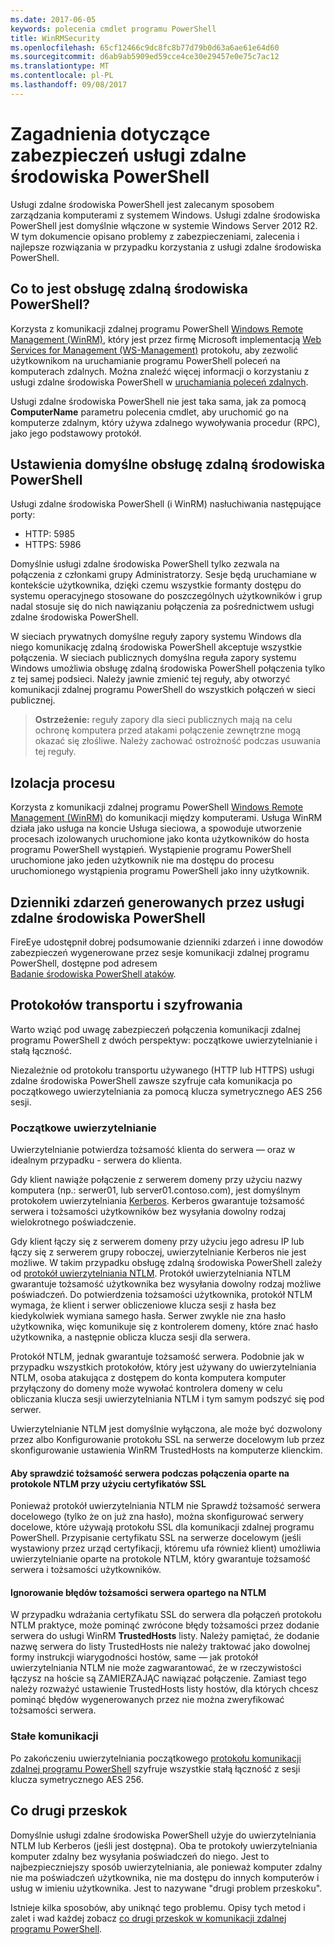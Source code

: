 ```yaml
---
ms.date: 2017-06-05
keywords: polecenia cmdlet programu PowerShell
title: WinRMSecurity
ms.openlocfilehash: 65cf12466c9dc8fc8b77d79b0d63a6ae61e64d60
ms.sourcegitcommit: d6ab9ab5909ed59cce4ce30e29457e0e75c7ac12
ms.translationtype: MT
ms.contentlocale: pl-PL
ms.lasthandoff: 09/08/2017
---
```

# <a name="powershell-remoting-security-considerations"></a>Zagadnienia dotyczące zabezpieczeń usługi zdalne środowiska PowerShell

Usługi zdalne środowiska PowerShell jest zalecanym sposobem zarządzania komputerami z systemem Windows. Usługi zdalne środowiska PowerShell jest domyślnie włączone w systemie Windows Server 2012 R2. W tym dokumencie opisano problemy z zabezpieczeniami, zalecenia i najlepsze rozwiązania w przypadku korzystania z usługi zdalne środowiska PowerShell.

## <a name="what-is-powershell-remoting"></a>Co to jest obsługę zdalną środowiska PowerShell?

Korzysta z komunikacji zdalnej programu PowerShell [Windows Remote Management (WinRM)](https://msdn.microsoft.com/en-us/library/windows/desktop/aa384426.aspx), który jest przez firmę Microsoft implementacją [Web Services for Management (WS-Management)](http://www.dmtf.org/sites/default/files/standards/documents/DSP0226_1.2.0.pdf) protokołu, aby zezwolić użytkownikom na uruchamianie programu PowerShell poleceń na komputerach zdalnych. Można znaleźć więcej informacji o korzystaniu z usługi zdalne środowiska PowerShell w [uruchamiania poleceń zdalnych](https://technet.microsoft.com/en-us/library/dd819505.aspx).

Usługi zdalne środowiska PowerShell nie jest taka sama, jak za pomocą **ComputerName** parametru polecenia cmdlet, aby uruchomić go na komputerze zdalnym, który używa zdalnego wywoływania procedur (RPC), jako jego podstawowy protokół.

## <a name="powershell-remoting-default-settings"></a>Ustawienia domyślne obsługę zdalną środowiska PowerShell

Usługi zdalne środowiska PowerShell (i WinRM) nasłuchiwania następujące porty:

- HTTP: 5985
- HTTPS: 5986

Domyślnie usługi zdalne środowiska PowerShell tylko zezwala na połączenia z członkami grupy Administratorzy. Sesje będą uruchamiane w kontekście użytkownika, dzięki czemu wszystkie formanty dostępu do systemu operacyjnego stosowane do poszczególnych użytkowników i grup nadal stosuje się do nich nawiązaniu połączenia za pośrednictwem usługi zdalne środowiska PowerShell.

W sieciach prywatnych domyślne reguły zapory systemu Windows dla niego komunikację zdalną środowiska PowerShell akceptuje wszystkie połączenia. W sieciach publicznych domyślna reguła zapory systemu Windows umożliwia obsługę zdalną środowiska PowerShell połączenia tylko z tej samej podsieci. Należy jawnie zmienić tej reguły, aby otworzyć komunikacji zdalnej programu PowerShell do wszystkich połączeń w sieci publicznej.

>**Ostrzeżenie:** reguły zapory dla sieci publicznych mają na celu ochronę komputera przed atakami połączenie zewnętrzne mogą okazać się złośliwe. Należy zachować ostrożność podczas usuwania tej reguły.

## <a name="process-isolation"></a>Izolacja procesu

Korzysta z komunikacji zdalnej programu PowerShell [Windows Remote Management (WinRM)](https://msdn.microsoft.com/en-us/library/windows/desktop/aa384426) do komunikacji między komputerami. Usługa WinRM działa jako usługa na koncie Usługa sieciowa, a spowoduje utworzenie procesach izolowanych uruchomione jako konta użytkowników do hosta programu PowerShell wystąpień. Wystąpienie programu PowerShell uruchomione jako jeden użytkownik nie ma dostępu do procesu uruchomionego wystąpienia programu PowerShell jako inny użytkownik.

## <a name="event-logs-generated-by-powershell-remoting"></a>Dzienniki zdarzeń generowanych przez usługi zdalne środowiska PowerShell

FireEye udostępnił dobrej podsumowanie dzienniki zdarzeń i inne dowodów zabezpieczeń wygenerowane przez sesje komunikacji zdalnej programu PowerShell, dostępne pod adresem  
[Badanie środowiska PowerShell ataków](https://www.fireeye.com/content/dam/fireeye-www/global/en/solutions/pdfs/wp-lazanciyan-investigating-powershell-attacks.pdf).

## <a name="encryption-and-transport-protocols"></a>Protokołów transportu i szyfrowania

Warto wziąć pod uwagę zabezpieczeń połączenia komunikacji zdalnej programu PowerShell z dwóch perspektyw: początkowe uwierzytelnianie i stałą łączność. 

Niezależnie od protokołu transportu używanego (HTTP lub HTTPS) usługi zdalne środowiska PowerShell zawsze szyfruje cała komunikacja po początkowego uwierzytelniania za pomocą klucza symetrycznego AES 256 sesji.
    
### <a name="initial-authentication"></a>Początkowe uwierzytelnianie

Uwierzytelnianie potwierdza tożsamość klienta do serwera — oraz w idealnym przypadku - serwera do klienta.
    
Gdy klient nawiąże połączenie z serwerem domeny przy użyciu nazwy komputera (np.: serwer01, lub server01.contoso.com), jest domyślnym protokołem uwierzytelniania [Kerberos](https://msdn.microsoft.com/en-us/library/windows/desktop/aa378747.aspx).
Kerberos gwarantuje tożsamość serwera i tożsamości użytkowników bez wysyłania dowolny rodzaj wielokrotnego poświadczenie.

Gdy klient łączy się z serwerem domeny przy użyciu jego adresu IP lub łączy się z serwerem grupy roboczej, uwierzytelnianie Kerberos nie jest możliwe. W takim przypadku obsługę zdalną środowiska PowerShell zależy od [protokół uwierzytelniania NTLM](https://msdn.microsoft.com/en-us/library/windows/desktop/aa378749.aspx). Protokół uwierzytelniania NTLM gwarantuje tożsamość użytkownika bez wysyłania dowolny rodzaj możliwe poświadczeń. Do potwierdzenia tożsamości użytkownika, protokół NTLM wymaga, że klient i serwer obliczeniowe klucza sesji z hasła bez kiedykolwiek wymiana samego hasła. Serwer zwykle nie zna hasło użytkownika, więc komunikuje się z kontrolerem domeny, które znać hasło użytkownika, a następnie oblicza klucza sesji dla serwera. 
      
Protokół NTLM, jednak gwarantuje tożsamość serwera. Podobnie jak w przypadku wszystkich protokołów, który jest używany do uwierzytelniania NTLM, osoba atakująca z dostępem do konta komputera komputer przyłączony do domeny może wywołać kontrolera domeny w celu obliczania klucza sesji uwierzytelniania NTLM i tym samym podszyć się pod serwer.

Uwierzytelnianie NTLM jest domyślnie wyłączona, ale może być dozwolony przez albo Konfigurowanie protokołu SSL na serwerze docelowym lub przez skonfigurowanie ustawienia WinRM TrustedHosts na komputerze klienckim.
    
#### <a name="using-ssl-certificates-to-validate-server-identity-during-ntlm-based-connections"></a>Aby sprawdzić tożsamość serwera podczas połączenia oparte na protokole NTLM przy użyciu certyfikatów SSL

Ponieważ protokół uwierzytelniania NTLM nie Sprawdź tożsamość serwera docelowego (tylko że on już zna hasło), można skonfigurować serwery docelowe, które używają protokołu SSL dla komunikacji zdalnej programu PowerShell. Przypisanie certyfikatu SSL na serwerze docelowym (jeśli wystawiony przez urząd certyfikacji, któremu ufa również klient) umożliwia uwierzytelnianie oparte na protokole NTLM, który gwarantuje tożsamość serwera i tożsamości użytkowników.
    
#### <a name="ignoring-ntlm-based-server-identity-errors"></a>Ignorowanie błędów tożsamości serwera opartego na NTLM
      
W przypadku wdrażania certyfikatu SSL do serwera dla połączeń protokołu NTLM praktyce, może pominąć zwrócone błędy tożsamości przez dodanie serwera do usługi WinRM **TrustedHosts** listy. Należy pamiętać, że dodanie nazwę serwera do listy TrustedHosts nie należy traktować jako dowolnej formy instrukcji wiarygodności hostów, same — jak protokół uwierzytelniania NTLM nie może zagwarantować, że w rzeczywistości łączysz na hoście są ZAMIERZAJĄC nawiązać połączenie.
Zamiast tego należy rozważyć ustawienie TrustedHosts listy hostów, dla których chcesz pominąć błędów wygenerowanych przez nie można zweryfikować tożsamości serwera.
    
    
### <a name="ongoing-communication"></a>Stałe komunikacji

Po zakończeniu uwierzytelniania początkowego [protokołu komunikacji zdalnej programu PowerShell](https://msdn.microsoft.com/en-us/library/dd357801.aspx) szyfruje wszystkie stałą łączność z sesji klucza symetrycznego AES 256.  


## <a name="making-the-second-hop"></a>Co drugi przeskok

Domyślnie usługi zdalne środowiska PowerShell użyje do uwierzytelniania NTLM lub Kerberos (jeśli jest dostępna). Oba te protokoły uwierzytelniania komputer zdalny bez wysyłania poświadczeń do niego.
Jest to najbezpieczniejszy sposób uwierzytelniania, ale ponieważ komputer zdalny nie ma poświadczeń użytkownika, nie ma dostępu do innych komputerów i usług w imieniu użytkownika. Jest to nazywane "drugi problem przeskoku".

Istnieje kilka sposobów, aby uniknąć tego problemu. Opisy tych metod i zalet i wad każdej zobacz [co drugi przeskok w komunikacji zdalnej programu PowerShell](PS-remoting-second-hop.md).










